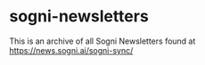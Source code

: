 # sogni-newsletters

This is an archive of all Sogni Newsletters found at https://news.sogni.ai/sogni-sync/
